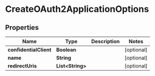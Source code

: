 # CreateOAuth2ApplicationOptions

## Properties
Name | Type | Description | Notes
------------ | ------------- | ------------- | -------------
**confidentialClient** | **Boolean** |  |  [optional]
**name** | **String** |  |  [optional]
**redirectUris** | **List&lt;String&gt;** |  |  [optional]
